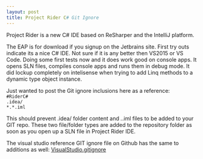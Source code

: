 ```yaml
---
layout: post
title: Project Rider C# Git Ignore
---
```


Project Rider is a new C# IDE based on ReSharper and the IntelliJ platform.
  
The EAP is for download if you signup on the Jetbrains site. First try outs indicate its a nice C# IDE. 
Not sure if it is any better then VS2015 or VS Code. Doing some first tests now and it does work good on console apps. It opens SLN files, compiles console apps and runs them in debug mode. It did lockup completely on intelisense when trying to add Linq methods to a dynamic type object instance.
  
Just wanted to post the Git ignore inclusions here as a reference:  
`#RiderC#`  
`.idea/`  
`*.*.iml`  
  
This should prevent .idea/ folder content and *.*.iml files to be added to your GIT repo. These two file/folder types are added to the repository folder as soon as you open up a SLN file in Project Rider IDE.
  
The visual studio reference GIT ignore file on Github has the same to additions as well:
[VisualStudio.gitignore](https://github.com/github/gitignore/blob/master/VisualStudio.gitignore)
  
 